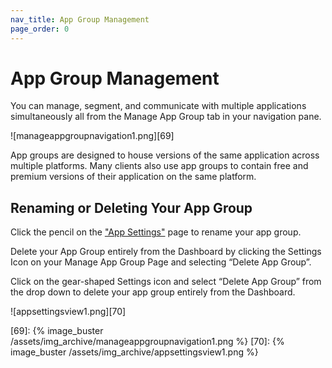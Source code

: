 ```yaml
---
nav_title: App Group Management
page_order: 0
---
```


# App Group Management
You can manage, segment, and communicate with multiple applications simultaneously all from the Manage App Group tab in your navigation pane.

![manageappgroupnavigation1.png][69]

App groups are designed to house versions of the same application across multiple platforms. Many clients also use app groups to contain free and premium versions of their application on the same platform.


## Renaming or Deleting Your App Group
Click the pencil on the ["App Settings"][19] page to rename your app group.

Delete your App Group entirely from the Dashboard by clicking the Settings Icon on your Manage App Group Page and selecting “Delete App Group”.

Click on the gear-shaped Settings icon and select “Delete App Group” from the drop down to delete your app group entirely from the Dashboard.

![appsettingsview1.png][70]

[19]: https://dashboard-01.braze.com/app_settings/app_settings/ "App Settings Page"
[69]: {% image_buster /assets/img_archive/manageappgroupnavigation1.png %}
[70]: {% image_buster /assets/img_archive/appsettingsview1.png %}
